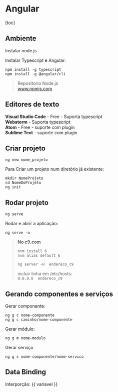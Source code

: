 # Angular

[toc]

## Ambiente
Instalar node.js

Instalar Typescript e Angular:

    npm install -g typescript
    npm install -g @angular/cli

>Repositorio Node.js  
>www.npmjs.com

## Editores de texto
**Visual Studio Code** - Free - Suporta typescript  
**Webstorm** - Suporta typescript  
**Atom** - Free - suporte com plugin  
**Sublime Text** - suporte com plugin  

## Criar projeto
    ng new nome_projeto

Para Criar um projeto num diretório já existente:

    mkdir NomeProjeto
    cd NomeDoProjeto
    ng init

## Rodar projeto
    ng serve

Rodar e abrir a aplicação:

    ng serve -o

> **No c9.com**  
> ```
> nvm install 6
> nvm alias default 6
> 
> ng server -H  endereco_c9
> ```
> incluir linha em /etc/hosts:  
> `0.0.0.0  endereco_c9`


## Gerando componentes e serviços
Gerar componente:

    ng g c nome-componente
    ng g c caminho/nome-componente

Gerar módulo:

    ng g m nome-modulo

Gerar serviço

    ng g s nome-componente/nome-servico

## Data Binding

Interporção: {{ variavel }}


